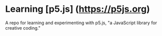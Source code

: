 # Learning [p5.js] (https://p5js.org)
A repo for learning and experimenting with p5.js, "a JavaScript library for creative coding."
